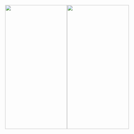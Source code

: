 <img src="https://user-images.githubusercontent.com/26844387/163720684-100bcd03-9b84-40f7-ad7d-28ea893937a4.png" width="200" height="400" /><img src="https://user-images.githubusercontent.com/26844387/163720677-1dd8320b-179c-4ae5-800f-869022ea76c4.png" width="200" height="400" />  

